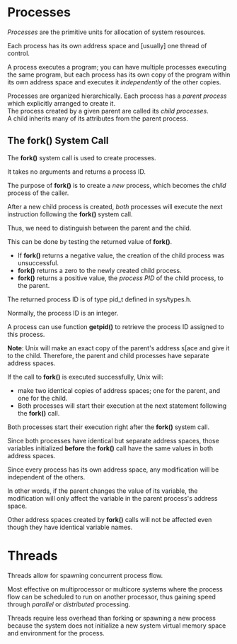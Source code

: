 # Processes #

*Processes* are the primitive units for allocation of system resources. 

Each process has its own address space and [usually] one thread of control.  

A process executes a program; you can have multiple processes executing the same program, but each process has its own copy of the program within its own address space and executes it *independently* of the other copies.  

Processes are organized hierarchically.
Each process has a *parent process* which explicitly arranged to create it.  
The process created by a given parent are called its *child processes*.  
A child inherits many of its attributes from the parent process.  

## The fork() System Call ## 

The __fork()__ system call is used to create processes.  

It takes no arguments and returns a process ID.  

The purpose of __fork()__ is to create a *new* process, which becomes the *child* process of the caller.  

After a new child process is created, *both* processes will execute the next instruction following the __fork()__ system call.  

Thus, we need to distinguish between the parent and the child.  

This can be done by testing the returned value of __fork()__.  
* If __fork()__ returns a negative value, the creation of the child process was unsuccessful.  
* __fork()__ returns a zero to the newly created child process.  
* __fork()__ returns a positive value, the *process PID* of the child process, to the parent.   

The returned process ID is of type pid_t defined in sys/types.h.  

Normally, the process ID is an integer.  

A process can use function __getpid()__ to retrieve the process ID assigned to this process.  

__Note__: Unix will make an exact copy of the parent's address s[ace and give it to the child. Therefore, the parent and child processes have separate address spaces.  

If the call to __fork()__ is executed successfully, Unix will: 
* make two identical copies of address spaces; one for the parent, and one for the child.  
* Both processes will start their execution at the next statement following the __fork()__ call.  

Both processes start their execution right after the __fork()__ system call.  

Since both processes have identical but separate address spaces, those variables initialized __before__ the __fork()__ call have the same values in both address spaces.  

Since every process has its own address space, any modification will be independent of the others.  

In other words, if the parent changes the value of its variable, the modification will only affect the variable in the parent process's address space.  

Other address spaces created by __fork()__ calls will not be affected even though they have identical variable names.  

# Threads # 

Threads allow for spawning concurrent process flow. 

Most effective on multiprocessor or multicore systems where the process flow can be scheduled to run on another processor, thus gaining speed through *parallel* or *distributed* processing.

Threads require less overhead than forking or spawning a new process because the system does not initialize a new system virtual memory space and environment for the process.
